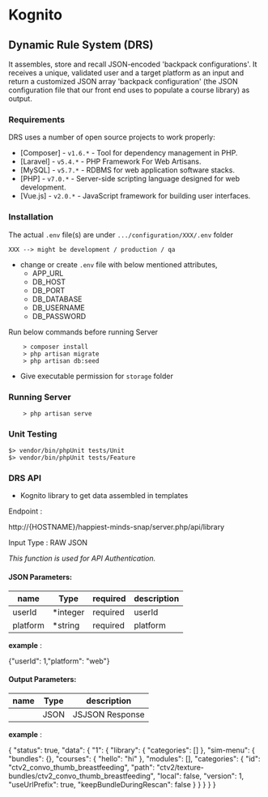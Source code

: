 # Kognito

## Dynamic Rule System (DRS)
 
It assembles, store and recall JSON-encoded 'backpack configurations'. It receives a unique, validated user and a target platform as an input and return a customized JSON array 'backpack configuration' (the JSON configuration file that our front end uses to populate a course library) as output.
 
### Requirements
 
DRS uses a number of open source projects to work properly:
 
* [Composer] - ```v1.6.*``` - Tool for dependency management in PHP.
* [Laravel] - ```v5.4.*``` - PHP Framework For Web Artisans.
* [MySQL] - ```v5.7.*``` - RDBMS for web application software stacks.
* [PHP] - ```v7.0.*``` - Server-side scripting language designed for web development.
* [Vue.js] - ```v2.0.*``` - JavaScript framework for building user interfaces.
 
### Installation
The actual ```.env``` file(s) are under ```.../configuration/XXX/.env``` folder
 
    XXX --> might be development / production / qa
- change or create ```.env``` file with below mentioned attributes,
    - APP_URL
    - DB_HOST
    - DB_PORT
    - DB_DATABASE
    - DB_USERNAME
    - DB_PASSWORD
 
Run below commands before running Server
 
```shell
    > composer install
    > php artisan migrate
    > php artisan db:seed
```
 
- Give executable permission for ```storage``` folder
 
### Running Server
 
```shell
    > php artisan serve
```
 
### Unit Testing
 
    $> vendor/bin/phpUnit tests/Unit
    $> vendor/bin/phpUnit tests/Feature
 
### DRS API
 
- Kognito library to get data assembled in templates
 
Endpoint :
 
http://{HOSTNAME}/happiest-minds-snap/server.php/api/library
 
Input Type : RAW JSON
 
_This function is used for API Authentication._
 
#### JSON Parameters:
 
| name | Type | required | description |
| --- | --- | --- | --- |
| userId | \*integer | required | userId |
| platform | \*string | required | platform |
 
**example** :
 
{&quot;userId&quot;: 1,&quot;platform&quot;: &quot;web&quot;}
 
#### Output Parameters:
 
| name | Type | description |
| --- | --- | --- |
|   | JSON | JSJSON Response |
 
**example** :
 
{ &quot;status&quot;: true, &quot;data&quot;: { &quot;1&quot;: { &quot;library&quot;: { &quot;categories&quot;: [] }, &quot;sim-menu&quot;: { &quot;bundles&quot;: {}, &quot;courses&quot;: { &quot;hello&quot;: &quot;hi&quot; }, &quot;modules&quot;: [], &quot;categories&quot;: { &quot;id&quot;: &quot;ctv2\_convo\_thumb\_breastfeeding&quot;, &quot;path&quot;: &quot;ctv2/texture-bundles/ctv2\_convo\_thumb\_breastfeeding&quot;, &quot;local&quot;: false, &quot;version&quot;: 1, &quot;useUrlPrefix&quot;: true, &quot;keepBundleDuringRescan&quot;: false } } } } }
